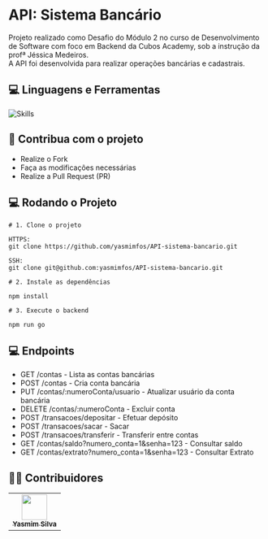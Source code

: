# API: Sistema Bancário

  <p align="left">
  Projeto realizado como Desafio do Módulo 2 no curso de Desenvolvimento de Software com foco em Backend da Cubos Academy, sob a instrução da profª Jéssica Medeiros. <br>
  A API foi desenvolvida para realizar operações bancárias e cadastrais.
  </p>

## :computer: Linguagens e Ferramentas

![Skills](https://skillicons.dev/icons?i=nodejs,js,express)

## :triangular_flag_on_post: Contribua com o projeto

- Realize o Fork
- Faça as modificações necessárias
- Realize a Pull Request (PR)

## :computer: Rodando o Projeto

```shell
# 1. Clone o projeto

HTTPS:
git clone https://github.com/yasmimfos/API-sistema-bancario.git

SSH:
git clone git@github.com:yasmimfos/API-sistema-bancario.git

# 2. Instale as dependências

npm install

# 3. Execute o backend

npm run go

```

## :computer: Endpoints

- GET /contas - Lista as contas bancárias
- POST /contas - Cria conta bancária
- PUT /contas/:numeroConta/usuario - Atualizar usuário da conta bancária
- DELETE /contas/:numeroConta - Excluir conta
- POST /transacoes/depositar - Efetuar depósito
- POST /transacoes/sacar - Sacar
- POST /transacoes/transferir - Transferir entre contas
- GET /contas/saldo?numero_conta=1&senha=123 - Consultar saldo
- GET /contas/extrato?numero_conta=1&senha=123 - Consultar Extrato

## :technologist: Contribuidores

<table>
  <tr>
    <td align="center"><a href="https://github.com/yasmimfos"><img src="https://avatars.githubusercontent.com/u/139164469?v=4" width="50px;" alt=""/><br /><sub><b>Yasmim Silva</b></sub></a><br /></td>
